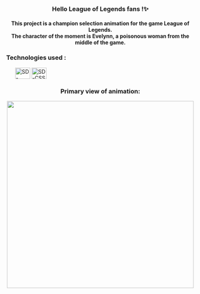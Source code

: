 
<h3 align="center"> Hello League of Legends fans !✨ </h3> 

<h4 align="center">This project is a champion selection animation for the game League of Legends.<br> The character of the moment is Evelynn, a poisonous woman from the middle of the game.</h4>
<h3>Technologies used :</h3>
  <ul>
   <img align="center" alt="SD-HTML" height="30" width="40" src="https://cdn.jsdelivr.net/gh/devicons/devicon@latest/icons/html5/html5-original.svg">
   <img align="center" alt="SD-CSS" height="30" width="40" src="https://cdn.jsdelivr.net/gh/devicons/devicon@latest/icons/css3/css3-original.svg">
</ul>

<h3 align="center">Primary view of animation:</h3> 
<div align="center">
  <img src="https://github.com/SandynellyDiniz/animated-card/assets/160080540/68cf4d80-e700-40e7-8ae6-a2799fe1ca35" width="500">
</div>
